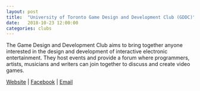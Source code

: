 ```yaml
---
layout: post
title:  "University of Toronto Game Design and Development Club (GDDC)"
date:   2018-10-23 12:00:00
categories: clubs
---
```


The Game Design and Development Club aims to bring together anyone interested in the design and development of interactive electronic entertainment. They host events and provide a forum where programmers, artists, musicians and writers can join together to discuss and create video games.

[Website](http://www.utgddc.com) |
[Facebook](http://www.facebook.com/utGDDC) |
[Email](info@utgddc.com)